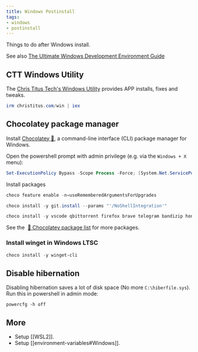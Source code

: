 ```yaml
---
title: Windows Postinstall
tags:
- windows
- postinstall
---
```


Things to do after Windows install.

See also [The Ultimate Windows Development Environment Guide](https://unicorn-utterances.com/posts/ultimate-windows-development-environment-guide)

## CTT Windows Utility

The [Chris Titus Tech's Windows Utility](https://github.com/ChrisTitusTech/winutil) provides APP installs, fixes and tweaks.

```powershell
irm christitus.com/win | iex
```

## Chocolatey package manager

Install [Chocolatey 🍫](https://chocolatey.org/), a command-line interface (CLI) package manager for Windows.

Open the powershell prompt with admin privilege (e.g. via the `Windows + X` menu):

```powershell
Set-ExecutionPolicy Bypass -Scope Process -Force; [System.Net.ServicePointManager]::SecurityProtocol = [System.Net.ServicePointManager]::SecurityProtocol -bor 3072; iex ((New-Object System.Net.WebClient).DownloadString('https://community.chocolatey.org/install.ps1'))
```

Install packages

```powershell
choco feature enable -n=useRememberedArgumentsForUpgrades

choco install -y git.install --params "'/NoShellIntegration'"

choco install -y vscode qbittorrent firefox brave telegram bandizip honeyview potplayer lavfilters yt-dlp ffmpeg crystaldiskinfo directx vcredist-all hugo-extended sudo starship zotero obsidian nerd-fonts-firacode nerd-fonts-hack
```

See the  [🍫 Chocolatey package list](https://chocolatey.org/packages) for more packages.

### Install winget in Windows LTSC

```powershell
choco install -y winget-cli
```

## Disable hibernation

Disabling hibernation saves a lot of disk space (No more `C:\hiberfile.sys`). Run this in powershell in admin mode:

```pwsh
powercfg -h off
```

## More

+ Setup [[WSL2]].
+ Setup [[environment-variables#Windows]].
